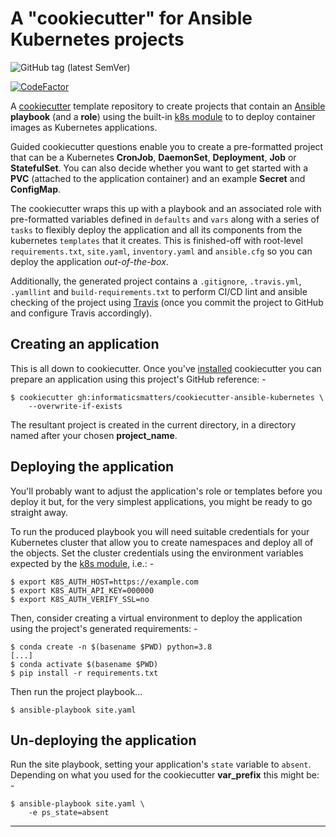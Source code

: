 # A "cookiecutter" for Ansible Kubernetes projects

![GitHub tag (latest SemVer)](https://img.shields.io/github/v/tag/informaticsmatters/cookiecutter-ansible-kubernetes)

[![CodeFactor](https://www.codefactor.io/repository/github/informaticsmatters/cookiecutter-ansible-kubernetes/badge)](https://www.codefactor.io/repository/github/informaticsmatters/cookiecutter-ansible-kubernetes)

A [cookiecutter] template repository to create projects that contain an
[Ansible] **playbook** (and a **role**) using the built-in [k8s module]
to to deploy container images as Kubernetes applications.

Guided cookiecutter questions enable you to create a pre-formatted project
that can be a Kubernetes **CronJob**, **DaemonSet**, **Deployment**, **Job** or
**StatefulSet**. You can also decide whether you want to get started with
a **PVC** (attached to the application container) and an example **Secret** and
**ConfigMap**.

The cookiecutter wraps this up with a playbook and an associated role with
pre-formatted variables defined in `defaults` and `vars` along with a series of
`tasks` to flexibly deploy the application and all its components from the
kubernetes `templates` that it creates. This is finished-off
with root-level `requirements.txt`, `site.yaml`, `inventory.yaml` and
`ansible.cfg` so you can deploy the application *out-of-the-box*.

Additionally, the generated project contains a `.gitignore`, `.travis.yml`,
`.yamllint` and `build-requirements.txt` to perform CI/CD lint and ansible
checking of the project using [Travis] (once you commit the project to GitHub
and configure Travis accordingly).

## Creating an application
This is all down to cookiecutter. Once you've [installed] cookiecutter
you can prepare an application using this project's GitHub reference: -

    $ cookiecutter gh:informaticsmatters/cookiecutter-ansible-kubernetes \
        --overwrite-if-exists

The resultant project is created in the current directory, in a directory
named after your chosen **project_name**.

## Deploying the application
You'll probably want to adjust the application's role or templates before you
deploy it but, for the very simplest applications, you might be ready to go
straight away.
 
To run the produced playbook you will need suitable credentials for your
Kubernetes cluster that allow you to create namespaces and deploy all of
the objects. Set the cluster credentials using the environment variables
expected by the [k8s module], i.e.: -

    $ export K8S_AUTH_HOST=https://example.com
    $ export K8S_AUTH_API_KEY=000000
    $ export K8S_AUTH_VERIFY_SSL=no

Then, consider creating a virtual environment to deploy the application
using the project's generated requirements: -

    $ conda create -n $(basename $PWD) python=3.8
    [...]
    $ conda activate $(basename $PWD)
    $ pip install -r requirements.txt
    
Then run the project playbook...

    $ ansible-playbook site.yaml

## Un-deploying the application
Run the site playbook, setting your application's `state` variable to
`absent`. Depending on what you used for the cookiecutter **var_prefix**
this might be: -

    $ ansible-playbook site.yaml \
        -e ps_state=absent
    
---

[ansible]: https://github.com/ansible/ansible
[cookiecutter]: https://cookiecutter.readthedocs.io
[installed]: https://cookiecutter.readthedocs.io/en/1.7.2/installation.html
[k8s module]: https://docs.ansible.com/ansible/latest/modules/k8s_module.html
[travis]: https://travis-ci.com
